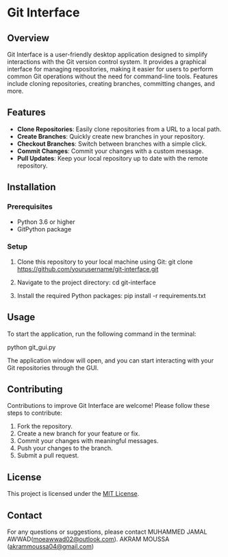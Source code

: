 # Git Interface

## Overview
Git Interface is a user-friendly desktop application designed to simplify interactions with the Git version control system. It provides a graphical interface for managing repositories, making it easier for users to perform common Git operations without the need for command-line tools. Features include cloning repositories, creating branches, committing changes, and more.

## Features
- **Clone Repositories**: Easily clone repositories from a URL to a local path.
- **Create Branches**: Quickly create new branches in your repository.
- **Checkout Branches**: Switch between branches with a simple click.
- **Commit Changes**: Commit your changes with a custom message.
- **Pull Updates**: Keep your local repository up to date with the remote repository.

## Installation

### Prerequisites
- Python 3.6 or higher
- GitPython package

### Setup
1. Clone this repository to your local machine using Git:
git clone https://github.com/yourusername/git-interface.git


2. Navigate to the project directory:
cd git-interface


3. Install the required Python packages:
pip install -r requirements.txt



## Usage

To start the application, run the following command in the terminal:

python git_gui.py


The application window will open, and you can start interacting with your Git repositories through the GUI.

## Contributing

Contributions to improve Git Interface are welcome! Please follow these steps to contribute:

1. Fork the repository.
2. Create a new branch for your feature or fix.
3. Commit your changes with meaningful messages.
4. Push your changes to the branch.
5. Submit a pull request.

## License

This project is licensed under the [MIT License](LICENSE).

## Contact

For any questions or suggestions, please contact 
MUHAMMED JAMAL AWWAD(moeawwad02@outlook.com).
AKRAM MOUSSA (akrammoussa04@gmail.com)
